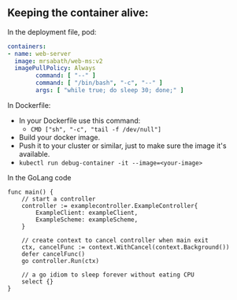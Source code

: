 ## Keeping the container alive:

In the deployment file, pod:

```yaml
containers:
- name: web-server
  image: mrsabath/web-ms:v2
  imagePullPolicy: Always
        command: [ "--" ]
        command: [ "/bin/bash", "-c", "--" ]
        args: [ "while true; do sleep 30; done;" ]        
```

In Dockerfile:

* In your Dockerfile use this command:
  * `CMD ["sh", "-c", "tail -f /dev/null"]`
* Build your docker image.
* Push it to your cluster or similar, just to make sure the image it's available.
* `kubectl run debug-container -it --image=<your-image>`


In the GoLang code

```
func main() {
	// start a controller
	controller := examplecontroller.ExampleController{
		ExampleClient: exampleClient,
		ExampleScheme: exampleScheme,
	}

	// create context to cancel controller when main exit
	ctx, cancelFunc := context.WithCancel(context.Background())
	defer cancelFunc()
	go controller.Run(ctx)

	// a go idiom to sleep forever without eating CPU
	select {}
}
```
